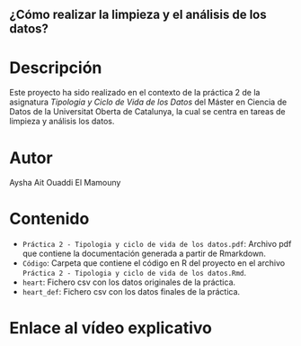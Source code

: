 ## ¿Cómo realizar la limpieza y el análisis de los datos?
# Descripción
Este proyecto ha sido realizado en el contexto de la práctica 2 de la asignatura *Tipologia y Ciclo de Vida de los Datos* del Máster en Ciencia de Datos de la Universitat Oberta de Catalunya, la cual se centra en tareas de limpieza y análisis los datos.

# Autor
Aysha Ait Ouaddi El Mamouny

# Contenido
* ```Práctica 2 - Tipologia y ciclo de vida de los datos.pdf```: Archivo pdf que contiene la documentación generada a partir de Rmarkdown.
* ```Código```: Carpeta que contiene el código en R del proyecto en el archivo ```Práctica 2 - Tipologia y ciclo de vida de los datos.Rmd```.
* ```heart```: Fichero csv con los datos originales de la práctica.
* ```heart_def```: Fichero csv con los datos finales de la práctica.


# Enlace al vídeo explicativo
